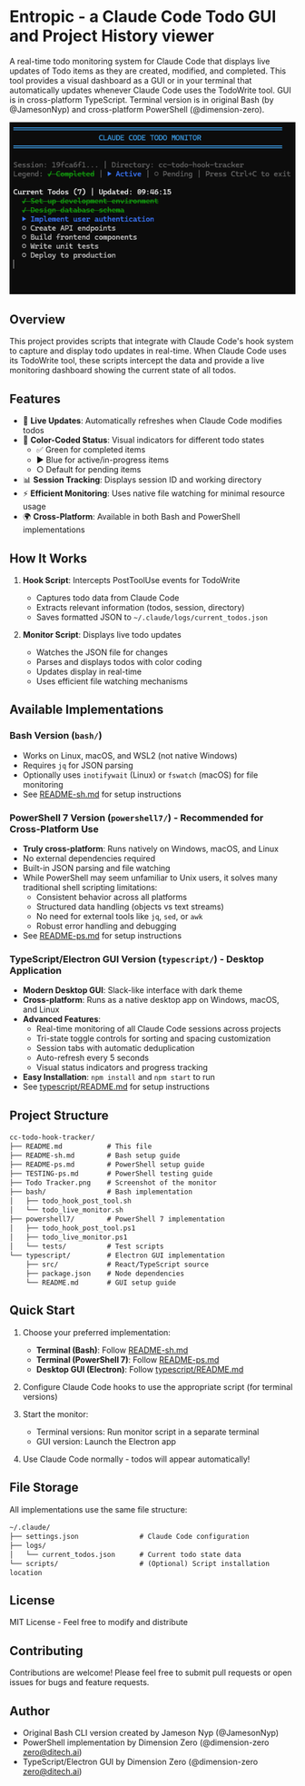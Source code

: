 # Entropic - a Claude Code Todo GUI and Project History viewer

A real-time todo monitoring system for Claude Code that displays live updates of Todo items as they are created, modified, and completed. This tool provides a visual dashboard as a GUI or in your terminal that automatically updates whenever Claude Code uses the TodoWrite tool.  GUI is in cross-platform TypeScript.  Terminal version is in original Bash (by @JamesonNyp) and cross-platform PowerShell (@dimension-zero).

![Claude Code Todo Tracker Live Monitor](Todo%20Tracker.png)

## Overview

This project provides scripts that integrate with Claude Code's hook system to capture and display todo updates in real-time. When Claude Code uses its TodoWrite tool, these scripts intercept the data and provide a live monitoring dashboard showing the current state of all todos.

## Features

- 🔄 **Live Updates**: Automatically refreshes when Claude Code modifies todos
- 🎨 **Color-Coded Status**: Visual indicators for different todo states
  - ✅ Green for completed items
  - ▶️ Blue for active/in-progress items  
  - ○ Default for pending items
- 📊 **Session Tracking**: Displays session ID and working directory
- ⚡ **Efficient Monitoring**: Uses native file watching for minimal resource usage
- 🌍 **Cross-Platform**: Available in both Bash and PowerShell implementations

## How It Works

1. **Hook Script**: Intercepts PostToolUse events for TodoWrite
   - Captures todo data from Claude Code
   - Extracts relevant information (todos, session, directory)
   - Saves formatted JSON to `~/.claude/logs/current_todos.json`

2. **Monitor Script**: Displays live todo updates
   - Watches the JSON file for changes
   - Parses and displays todos with color coding
   - Updates display in real-time
   - Uses efficient file watching mechanisms

## Available Implementations

### Bash Version (`bash/`)
- Works on Linux, macOS, and WSL2 (not native Windows)
- Requires `jq` for JSON parsing
- Optionally uses `inotifywait` (Linux) or `fswatch` (macOS) for file monitoring
- See [README-sh.md](README-sh.md) for setup instructions

### PowerShell 7 Version (`powershell7/`) - Recommended for Cross-Platform Use
- **Truly cross-platform**: Runs natively on Windows, macOS, and Linux
- No external dependencies required
- Built-in JSON parsing and file watching
- While PowerShell may seem unfamiliar to Unix users, it solves many traditional shell scripting limitations:
  - Consistent behavior across all platforms
  - Structured data handling (objects vs text streams)
  - No need for external tools like `jq`, `sed`, or `awk`
  - Robust error handling and debugging
- See [README-ps.md](README-ps.md) for setup instructions

### TypeScript/Electron GUI Version (`typescript/`) - Desktop Application
- **Modern Desktop GUI**: Slack-like interface with dark theme
- **Cross-platform**: Runs as a native desktop app on Windows, macOS, and Linux
- **Advanced Features**:
  - Real-time monitoring of all Claude Code sessions across projects
  - Tri-state toggle controls for sorting and spacing customization
  - Session tabs with automatic deduplication
  - Auto-refresh every 5 seconds
  - Visual status indicators and progress tracking
- **Easy Installation**: `npm install` and `npm start` to run
- See [typescript/README.md](typescript/README.md) for setup instructions

## Project Structure

```
cc-todo-hook-tracker/
├── README.md           # This file
├── README-sh.md        # Bash setup guide
├── README-ps.md        # PowerShell setup guide
├── TESTING-ps.md       # PowerShell testing guide
├── Todo Tracker.png    # Screenshot of the monitor
├── bash/               # Bash implementation
│   ├── todo_hook_post_tool.sh
│   └── todo_live_monitor.sh
├── powershell7/        # PowerShell 7 implementation
│   ├── todo_hook_post_tool.ps1
│   ├── todo_live_monitor.ps1
│   └── tests/          # Test scripts
└── typescript/         # Electron GUI implementation
    ├── src/            # React/TypeScript source
    ├── package.json    # Node dependencies
    └── README.md       # GUI setup guide
```

## Quick Start

1. Choose your preferred implementation:
   - **Terminal (Bash)**: Follow [README-sh.md](README-sh.md)
   - **Terminal (PowerShell 7)**: Follow [README-ps.md](README-ps.md)
   - **Desktop GUI (Electron)**: Follow [typescript/README.md](typescript/README.md)

2. Configure Claude Code hooks to use the appropriate script (for terminal versions)

3. Start the monitor:
   - Terminal versions: Run monitor script in a separate terminal
   - GUI version: Launch the Electron app

4. Use Claude Code normally - todos will appear automatically!

## File Storage

All implementations use the same file structure:
```
~/.claude/
├── settings.json               # Claude Code configuration
├── logs/
│   └── current_todos.json      # Current todo state data
└── scripts/                    # (Optional) Script installation location
```

## License

MIT License - Feel free to modify and distribute

## Contributing

Contributions are welcome! Please feel free to submit pull requests or open issues for bugs and feature requests.

## Author

* Original Bash CLI version created by Jameson Nyp (@JamesonNyp)
* PowerShell implementation by Dimension Zero (@dimension-zero <zero@ditech.ai>)
* TypeScript/Electron GUI by Dimension Zero (@dimension-zero <zero@ditech.ai>)
